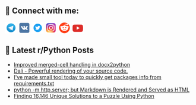 ## 🔎 Connect with me:
[<img src="https://github.com/bullbesh/bullbesh/blob/main/images/Telegram.png" width="32" height="32" />](https://t.me/bullbesh)
[<img src="https://github.com/bullbesh/bullbesh/blob/main/images/VK.png" width="32" height="32" />](https://vk.com/bullbesh)
[<img src="https://github.com/bullbesh/bullbesh/blob/main/images/Twitter.png" width="32" height="32" />](https://twitter.com/bullbesh1)
[<img src="https://github.com/bullbesh/bullbesh/blob/main/images/Instagram.png" width="32" height="32" />](https://www.instagram.com/bullbesh)
[<img src="https://github.com/bullbesh/bullbesh/blob/main/images/Reddit.png" width="32" height="32" />](https://www.reddit.com/user/bullbesh)
[<img src="https://github.com/bullbesh/bullbesh/blob/main/images/YouTube.png" width="32" height="32" />](https://www.youtube.com/channel/UCtfjRs6uzgq5mfm8S06WTcg)

## 📕 Latest r/Python Posts
<!-- BLOG-POST-LIST:START -->
- [Improved merged-cell handling in docx2python](https://www.reddit.com/r/Python/comments/10jphyt/improved_mergedcell_handling_in_docx2python/)
- [Dali - Powerful rendering of your source code.](https://www.reddit.com/r/Python/comments/10jmu6d/dali_powerful_rendering_of_your_source_code/)
- [I&#39;ve made small tool today to quickly get packages info from requirements.txt](https://www.reddit.com/r/Python/comments/10jle3s/ive_made_small_tool_today_to_quickly_get_packages/)
- [python -m http.server; but Markdown is Rendered and Served as HTML](https://www.reddit.com/r/Python/comments/10jl1ey/python_m_httpserver_but_markdown_is_rendered_and/)
- [Finding 16,146 Unique Solutions to a Puzzle Using Python](https://www.reddit.com/r/Python/comments/10jky8j/finding_16146_unique_solutions_to_a_puzzle_using/)
<!-- BLOG-POST-LIST:END -->
